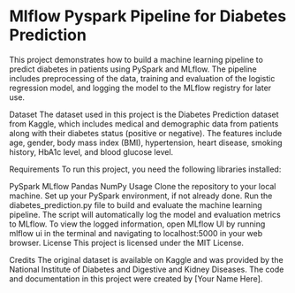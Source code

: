 # Mlflow Pyspark Pipeline for Diabetes Prediction

This project demonstrates how to build a machine learning pipeline to predict diabetes in patients using PySpark and MLflow. The pipeline includes preprocessing of the data, training and evaluation of the logistic regression model, and logging the model to the MLflow registry for later use.

Dataset
The dataset used in this project is the Diabetes Prediction dataset from Kaggle, which includes medical and demographic data from patients along with their diabetes status (positive or negative). The features include age, gender, body mass index (BMI), hypertension, heart disease, smoking history, HbA1c level, and blood glucose level.

Requirements
To run this project, you need the following libraries installed:

PySpark
MLflow
Pandas
NumPy
Usage
Clone the repository to your local machine.
Set up your PySpark environment, if not already done.
Run the diabetes_prediction.py file to build and evaluate the machine learning pipeline. The script will automatically log the model and evaluation metrics to MLflow.
To view the logged information, open MLflow UI by running mlflow ui in the terminal and navigating to localhost:5000 in your web browser.
License
This project is licensed under the MIT License.

Credits
The original dataset is available on Kaggle and was provided by the National Institute of Diabetes and Digestive and Kidney Diseases. The code and documentation in this project were created by [Your Name Here].
